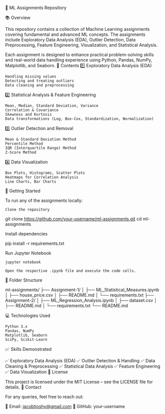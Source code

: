 📌 ML Assignments Repository

📚 Overview

This repository contains a collection of Machine Learning assignments covering fundamental and advanced ML concepts. The assignments include Exploratory Data Analysis (EDA), Outlier Detection, Data Preprocessing, Feature Engineering, Visualization, and Statistical Analysis.

Each assignment is designed to enhance practical problem-solving skills and real-world data handling experience using Python, Pandas, NumPy, Matplotlib, and Seaborn.
📝 Contents
1️⃣ Exploratory Data Analysis (EDA)

    Handling missing values
    Detecting and treating outliers
    Data cleaning and preprocessing

2️⃣ Statistical Analysis & Feature Engineering

    Mean, Median, Standard Deviation, Variance
    Correlation & Covariance
    Skewness and Kurtosis
    Data transformations (Log, Box-Cox, Standardization, Normalization)

3️⃣ Outlier Detection and Removal

    Mean & Standard Deviation Method
    Percentile Method
    IQR (Interquartile Range) Method
    Z-Score Method

4️⃣ Data Visualization

    Box Plots, Histograms, Scatter Plots
    Heatmaps for Correlation Analysis
    Line Charts, Bar Charts

🚀 Getting Started

To run any of the assignments locally:

    Clone the repository

git clone https://github.com/your-username/ml-assignments.git
cd ml-assignments

Install dependencies

pip install -r requirements.txt

Run Jupyter Notebook

    jupyter notebook

    Open the respective .ipynb file and execute the code cells.

📂 Folder Structure

ml-assignments/
├── Assignment-1/
│   ├── ML_Statistical_Measures.ipynb
│   ├── house_price.csv
│   ├── README.md
│   └── requirements.txt
├── Assignment-2/
│   ├── ML_Regression_Analysis.ipynb
│   ├── dataset.csv
│   ├── README.md
│   └── requirements.txt
└── README.md

💻 Technologies Used

    Python 3.x
    Pandas, NumPy
    Matplotlib, Seaborn
    SciPy, Scikit-Learn

📈 Skills Demonstrated

✅ Exploratory Data Analysis (EDA)
✅ Outlier Detection & Handling
✅ Data Cleaning & Preprocessing
✅ Statistical Data Analysis
✅ Feature Engineering
✅ Data Visualization
📜 License

This project is licensed under the MIT License – see the LICENSE file for details.
📧 Contact

For any queries, feel free to reach out:

📩 Email: jacobtjoshy@gmail.com
🔗 GitHub: your-username

